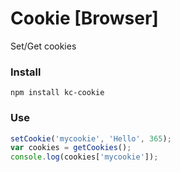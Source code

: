 # Cookie [Browser]
Set/Get cookies

### Install
```
npm install kc-cookie
```

### Use
```js
setCookie('mycookie', 'Hello', 365);
var cookies = getCookies();
console.log(cookies['mycookie']);
```
